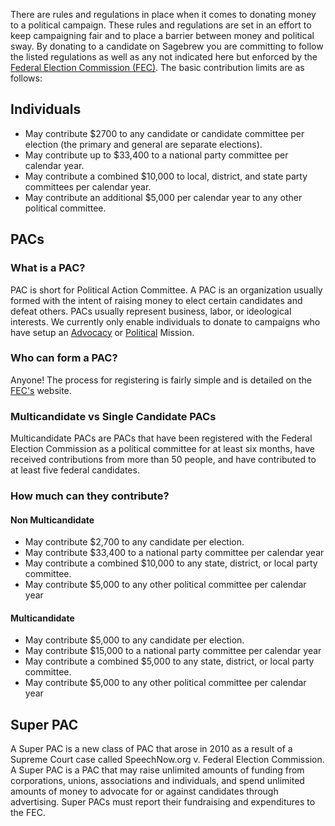 There are rules and regulations in place when it comes to donating money to a 
political campaign. These rules and regulations are set in an effort to keep 
campaigning fair and to place a barrier between money and political sway.
By donating to a candidate on Sagebrew you are committing to follow the
listed regulations as well as any not indicated here but enforced by the 
[Federal Election Commission (FEC)][2].
The  basic contribution limits are as follows:

## Individuals ##

- May contribute $2700 to any candidate or candidate committee per election 
  (the primary and general are separate elections).
- May contribute up to $33,400 to a national party committee per calendar year.
- May contribute a combined $10,000 to local, district, and state party 
  committees per calendar year.
- May contribute an additional $5,000 per calendar year to any other 
  political committee.

## PACs ##
### What is a PAC? ###
PAC is short for Political Action Committee. A PAC is an organization usually 
formed with the intent of raising money to elect certain candidates and defeat 
others. PACs usually represent business, labor, or ideological interests.
We currently only enable individuals to donate to campaigns who have setup
an [Advocacy][4] or [Political][3] Mission.

### Who can form a PAC? ###
Anyone! The process for registering is fairly simple and is detailed on 
the [FEC's][1] website.

### Multicandidate vs Single Candidate PACs ###
Multicandidate PACs are PACs that have been registered with the Federal 
Election Commission as a political committee for at least six months, have 
received contributions from more than 50 people, and have contributed to at 
least five federal candidates.


### How much can they contribute? ###
#### Non Multicandidate ####

- May contribute $2,700 to any candidate per election.
- May contribute $33,400 to a national party committee per calendar year
- May contribute a combined $10,000 to any state, district, or local party 
  committee.
- May contribute $5,000 to any other political committee per calendar year


#### Multicandidate ####

- May contribute $5,000 to any candidate per election.
- May contribute $15,000 to a national party committee per calendar year
- May contribute a combined $5,000 to any state, district, or local party 
  committee.
- May contribute $5,000 to any other political committee per calendar year


## Super PAC ##
A Super PAC is a new class of PAC that arose in 2010 as a result of a Supreme 
Court case called SpeechNow.org v. Federal Election Commission. A Super PAC 
is a PAC that may raise unlimited amounts of funding from corporations, unions, 
associations and individuals, and spend unlimited amounts of money to advocate 
for or against candidates through advertising. Super PACs must report their 
fundraising and expenditures to the FEC.




[1]: http://www.fec.gov/ans/answers_pac.shtml#connected
[2]: http://www.fec.gov/pages/brochures/contrib.shtml#Chart
[3]: /political/
[4]: /advocacy/